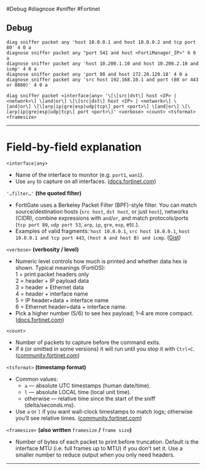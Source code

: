 #Debug  #diagnose #sniffer #Fortinet 
## Debug 

```
diag sniffer packet any 'host 10.0.0.1 and host 10.0.0.2 and tcp port 80' 4 0 a
diagnose sniffer packet any "port 541 and host <FortiManager_IP>" 6 0 a
diagnose sniffer packet any 'host 10.200.1.10 and host 10.200.2.10 and icmp' 4 0 a 
diagnose sniffer packet any 'port 80 and host 172.20.120.18' 4 0 a 
diagnose sniffer packet any 'src host 192.168.10.1 and port (80 or 443 or 8080)' 4 0 a
```

```
diag sniffer packet <interface|any> '\[\[src|dst\] host <IP> | <network>\] \[and|or\] \[\[src|dst\] host <IP> | <network>\] \[and|or\] \[\[arp|ip|gre|esp|udp|tcp\] port <port>\] \[and|or\] \[\[arp|ip|gre|esp|udp|tcp\] port <port>\]' <verbose> <count> <tsformat> <framesize>
```

---

# Field-by-field explanation

`<interface|any>`

- Name of the interface to monitor (e.g. `port1`, `wan1`).
- Use `any` to capture on all interfaces. ([docs.fortinet.com](https://docs.fortinet.com/document/fortigate/7.6.4/administration-guide/680228/performing-a-sniffer-trace-or-packet-capture?utm_source=chatgpt.com "Performing a sniffer trace or packet capture"))

`'…filter…'` **(the quoted filter)**

- FortiGate uses a Berkeley Packet Filter (BPF)-style filter. You can match source/destination hosts (`src host`, `dst host`, or just `host`), networks (CIDR), combine expressions with `and`/`or`, and match protocols/ports (`tcp port 80`, `udp port 53`, `arp`, `ip`, `gre`, `esp`, etc.).
- Examples of valid fragments: `host 10.0.0.1`, `src host 10.0.0.1`, `host 10.0.0.1 and tcp port 443`, `(host A and host B) and icmp`. ([Gist](https://gist.github.com/cetinajero/1effb04ee9ae9fc6f65faaf43d4bff9b?utm_source=chatgpt.com "Usefull Fortigate CLI commands"))

`<verbose>` **(verbosity / level)**

- Numeric level controls how much is printed and whether data hex is shown. Typical meanings (FortiOS):  
  1 = print packet headers only  
  2 = header + IP payload data  
  3 = header + Ethernet data  
  4 = header + interface name  
  5 = IP header+data + interface name  
  6 = Ethernet header+data + interface name.
- Pick a higher number (5/6) to see hex payload; 1–4 are more compact. ([docs.fortinet.com](https://docs.fortinet.com/document/fortigate/7.6.4/cli-reference/303299696/diagnose-sniffer?utm_source=chatgpt.com "diagnose sniffer | FortiGate / FortiOS 7.6.4"))

`<count>`

- Number of packets to capture before the command exits.
- If `0` (or omitted in some versions) it will run until you stop it with `Ctrl+C`. ([community.fortinet.com](https://community.fortinet.com/t5/FortiGate/Technical-Tip-Capture-Bidirectional-traffic-using-NP7-sniffer/ta-p/326800?utm_source=chatgpt.com "Technical Tip: Capture Bidirectional traffic using NP7 sniffer"))

`<tsformat>` **(timestamp format)**

- Common values: 
  - `a` — absolute UTC timestamps (human date/time).
  - `l` — absolute LOCAL time (local unit time).
  - otherwise — relative time since the start of the sniff (delta/seconds.ms).
- Use `a` or `l` if you want wall-clock timestamps to match logs; otherwise you’ll see relative times. ([community.fortinet.com](https://community.fortinet.com/t5/FortiGate/Troubleshooting-Tip-Using-the-FortiOS-built-in-packet-sniffer/ta-p/194222?utm_source=chatgpt.com "Using the FortiOS built-in packet sniffer..."))

`<framesize>` **(also written** `framesize` **/** `frame size`**)**

- Number of bytes of each packet to print before truncation. Default is the interface MTU (i.e. full frames up to MTU) if you don’t set it. Use a smaller number to reduce output when you only need headers.

---